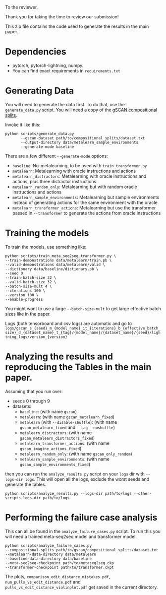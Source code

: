 To the reviewer,

Thank you for taking the time to review our submission!

This zip file contains the code used to generate the results in the main paper.

# Dependencies

 - pytorch, pytorch-lightning, numpy.
 - You can find exact requirements in `requirements.txt`

# Generating Data

You will need to generate the data first. To do that, use the `generate_data.py` script. You
will need a copy of the [gSCAN compositional splits](https://github.com/LauraRuis/groundedSCAN/blob/master/data/compositional_splits.zip).

Invoke it like this:

    python scripts/generate_data.py
           --gscan-dataset path/to/compositional_splits/dataset.txt
           --output-directory data/metalearn_sample_environments
           --generate-mode baseline


There are a few different `--generate-mode` options:

 - `baseline`: No-metalearning, to be used with `train_transformer.py`
 - `metalearn`: Metalearning with oracle instructions and actions
 - `metalearn_distractors`: Metalearning with oracle instructions and actions, plus three distractor instructions
 - `metalearn_random_only`: Metalearning but with random oracle instructions and actions
 - `metalearn_sample_environments`: Metalearning but sample environments instead of generating actions for the same environment with the oracle
 - `metalearn_transformer_actions`: Metalearning but use the transformer passed in `--transformer` to generate the actions from oracle instructions

# Training the models

To train the models, use something like:

    python scripts/train_meta_seq2seq_transformer.py \
    --train-demonstrations data/metalearn/train.pb \
    --valid-demonstrations data/metalearn/valid \
    --dictionary data/baseline/dictionary.pb \
    --seed 0
    --train-batch-size 32 \
    --valid-batch-size 32 \
    --batch-size-mult 4 \
    --iterations 100 \
    --version 100 \
    --enable-progress

You might want to use a large `--batch-size-mult` to get large effective batch sizes like in the paper.

Logs (both tensorboard and csv logs) are automatic and go to `logs/gscan_s_{seed}_m_{model_name}_it_{iterations}_b_{effective_batch_size}_d_{dataset_name}_t_{tag}/{model_name}/{dataset_name}/{seed}/lightning_logs/version_{version}`

# Analyzing the results and reproducing the Tables in the main paper.

Assuming that you run over:

 - seeds 0 through 9
 - datasets:
    - `baseline`: (with name `gscan`)
    - `metalearn`: (with name `gscan_metalearn_fixed`)
    - `metalearn` (with `--disable-shuffle`): (with name `gscan_metalearn_fixed` and `--tag` `--noshuffle`)
    - `metalearn_distractors`: (with name `gscan_metalearn_distractors_fixed`)
    - `metalearn_transformer_actions`: (with name `gscan_imagine_actions_fixed`)
    - `metalearn_random_only`: (with name `gscan_only_random`)
    - `metalearn_sample_environments`: (with name `gscan_sample_environments_fixed`)

then you can run the `analyze_results.py` script on your `logs` dir with `--logs-dir logs`. This will open all the
logs, exclude the worst seeds and generate the tables.

    python scripts/analyze_results.py --logs-dir path/to/logs --other-scripts-logs-dir path/to/logs

# Performing the failure case analysis

This can all be found in the `analyze_failure_cases.py` script. To run this you will need a
trained meta-seq2seq model and transformer model.

    python scripts/analyze_failure_cases.py
    --compositional-splits path/to/gscan/compositional_splits/dataset.txt
    --metalearn-data-directory data/metalearn
    --baseline-data-directory data/baseline
    --meta-seq2seq-checkpoint path/to/metaseq2seq.ckp
    --transformer-checkpoint path/to/transformer.ckpt

The plots, `comparison_edit_distance_mistakes.pdf`, `num_pulls_vs_edit_distance.pdf` and `pulls_vs_edit_distance_violinplot.pdf` get saved in the current directory.
